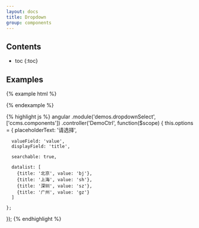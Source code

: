 ```yaml
---
layout: docs
title: Dropdown
group: components
---
```


## Contents

* toc
{:toc}

## Examples

<script src="{{ site.baseurl }}/demos/dropdown/dropdown-select.js"></script>


{% example html %}
<div ng-app="demos.dropdownSelect" ng-controller="DemoCtrl as ctrl">

<dropdown-select
    model="ctrl.selectedItem" options="ctrl.options"></dropdown-select>

<div ng-bind-template="[\{\{ctrl.selectedItem.value\}\}] \{\{ctrl.selectedItem.title\}\}">

</div>
{% endexample %}

{% highlight js %}
angular
  .module('demos.dropdownSelect', ['ccms.components'])
  .controller('DemoCtrl', function($scope) {
    this.options = {
      placeholderText: '请选择',

      valueField: 'value',
      displayField: 'title',

      searchable: true,

      datalist: [
        {title: '北京', value: 'bj'},
        {title: '上海', value: 'sh'},
        {title: '深圳', value: 'sz'},
        {title: '广州', value: 'gz'}
      ]

    };
  });
{% endhighlight %}
